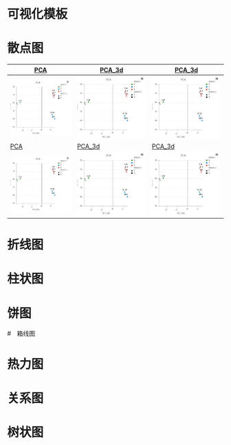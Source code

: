 可视化模板
==========

# 散点图

| [PCA](/charts/pca_plot)| [PCA_3d](/charts/pca_3d)|[PCA_3d](/charts/pca_3d)|
| -------------------------- |------------------------ |------------------------ |
|[![pca示例](/img/pca.JPG)](http://git.majorbio.com/sanger_bioinfo/SangerCharts/blob/master/demo/pca_n.html) | ![pca示例](img/pca.jpg)      | ![pca示例](img/pca.JPG)      |
| [PCA](/charts/pca_plot)| [PCA_3d](/charts/pca_3d)|[PCA_3d](/charts/pca_3d)|
|![pca示例](img/pca.JPG) | [![pca_3d示例](img/pca.JPG)](http://git.majorbio.com/sanger_bioinfo/SangerCharts/blob/master/demo/PCA_3D.html)      |![pca示例](img/pca.JPG)      |



# 折线图


# 柱状图

# 饼图

#　箱线图

# 热力图

# 关系图

# 树状图
